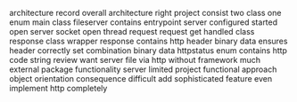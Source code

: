 architecture record overall architecture right project consist two class one enum main class fileserver contains entrypoint server configured started open server socket open thread request request get handled class response class wrapper response contains http header binary data ensures header correctly set combination binary data httpstatus enum contains http code string review want server file via http without framework much external package functionality server limited project functional approach object orientation consequence difficult add sophisticated feature even implement http completely